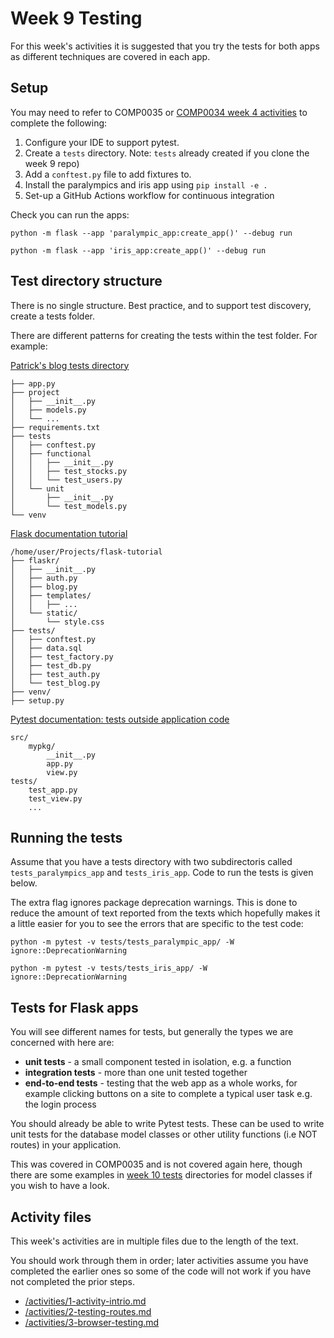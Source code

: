# Week 9 Testing

For this week's activities it is suggested that you try the tests for both apps as different techniques are covered in each app.

## Setup

You may need to refer to COMP0035 or [COMP0034 week 4 activities](https://github.com/nicholsons/comp0034-week4/blob/main/activities/activities.md) to complete the following:

1. Configure your IDE to support pytest.
2. Create a `tests` directory. Note: `tests` already created if you clone the week 9 repo)
3. Add a `conftest.py` file to add fixtures to.
4. Install the paralympics and iris app using `pip install -e .`
5. Set-up a GitHub Actions workflow for continuous integration

Check you can run the apps:

`python -m flask --app 'paralympic_app:create_app()' --debug run`

`python -m flask --app 'iris_app:create_app()' --debug run`

## Test directory structure

There is no single structure. Best practice, and to support test discovery, create a tests folder.

There are different patterns for creating the tests within the test folder. For example:

[Patrick's blog tests directory](https://testdriven.io/blog/flask-pytest/#project%20structure)

```text
├── app.py
├── project
│   ├── __init__.py
│   ├── models.py
│   └── ...
├── requirements.txt
├── tests
│   ├── conftest.py
│   ├── functional
│   │   ├── __init__.py
│   │   ├── test_stocks.py
│   │   └── test_users.py
│   └── unit
│       ├── __init__.py
│       └── test_models.py
└── venv
```

[Flask documentation tutorial](https://flask.palletsprojects.com/en/2.2.x/tutorial/layout/)

```text
/home/user/Projects/flask-tutorial
├── flaskr/
│   ├── __init__.py
│   ├── auth.py
│   ├── blog.py
│   ├── templates/
│   │   ├── ...
│   └── static/
│       └── style.css
├── tests/
│   ├── conftest.py
│   ├── data.sql
│   ├── test_factory.py
│   ├── test_db.py
│   ├── test_auth.py
│   └── test_blog.py
├── venv/
├── setup.py
```

[Pytest documentation: tests outside application code](https://docs.pytest.org/en/7.1.x/explanation/goodpractices.html#tests-outside-application-code)

```text
src/
    mypkg/
        __init__.py
        app.py
        view.py
tests/
    test_app.py
    test_view.py
    ...
```

## Running the tests

Assume that you have a tests directory with two subdirectoris called `tests_paralympics_app` and `tests_iris_app`. Code to run the tests is given below.

The extra flag ignores package deprecation warnings. This is done to reduce the amount of text reported from the texts which hopefully makes it a little easier for you to see the errors that are specific to the test code:

`python -m pytest -v tests/tests_paralympic_app/ -W ignore::DeprecationWarning`

`python -m pytest -v tests/tests_iris_app/ -W ignore::DeprecationWarning`

## Tests for Flask apps

You will see different names for tests, but generally the types we are concerned with here are:

- **unit tests** - a small component tested in isolation, e.g. a function
- **integration tests** - more than one unit tested together
- **end-to-end tests** - testing that the web app as a whole works, for example clicking buttons on a site to complete a typical user task e.g. the login process

You should already be able to write Pytest tests. These can be used to write unit tests for the database model classes or other utility functions (i.e NOT routes) in your application.

This was covered in COMP0035 and is not covered again here, though there are some examples in [week 10 tests](https://github.com/nicholsons/comp0034-week10/tree/master/tests) directories for model classes if you wish to have a look.

## Activity files

This week's activities are in multiple files due to the length of the text.

You should work through them in order; later activities assume you have completed the earlier ones so some of the code will not work if you have not completed the prior steps.

- [/activities/1-activity-intrio.md](/activities/1-activity-intro.md)
- [/activities/2-testing-routes.md](/activities/2-testing-routes.md)
- [/activities/3-browser-testing.md](/activities/3-browser-testing.md)
